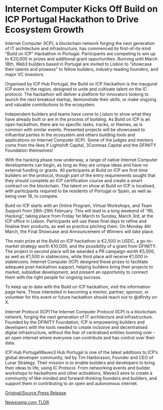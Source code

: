 # Internet Computer Kicks Off Build on ICP Portugal Hackathon to Drive Ecosystem Growth

Internet Computer (ICP), a blockchain network forging the next generation of IT architecture and infrastructure, has commenced its first-of-its-kind “Build on ICP” Hackathon in Portugal. Participants are competing to win up to €20,000 in prizes and additional grant opportunities. Running until March 18th, Web3 builders based in Portugal are invited to Lisbon to “showcase their talents and prowess” to fellow builders, industry-leading founders, and major VC investors.

Organised by ICP Hub Portugal, the Build on ICP Hackathon is the inaugural ICP event in the region, designed to unite and cultivate talent on the IC protocol. The hackathon will deliver a platform for innovators looking to launch the next breakout startup, demonstrate their skills, or make ongoing and valuable contributions to the ecosystem.

Independent builders and teams have come to Lisbon to show what they have already built or are in the process of building. As Build on ICP is an open hackathon, there are no specific tasks, tracks, or themes, as is common with similar events. Presented projects will be showcased to influential parties in the ecosystem and others building tools and applications on Internet Computer (ICP). Some of the judges and mentors come from the likes if Lightshift Capital, 3Commas Capital and the DFINITY Foundation themselves!

With the hacking phase now underway, a range of native Internet Computer developments can begin, as long as they are unique ideas and have no external funding or grants. All participants at Build on ICP are first-time builders on the protocol, though part of the entry requirements sought that they should complete an ICP certification course and create a smart contract on the blockchain. The talent on show at Build on ICP is localised, with participants required to be residents of Portugal or Spain, as well as being over 18, to compete.

Build on ICP starts with an Online Program, Virtual Workshops, and Team Support from 26th-29th February. This will lead to a long weekend of “IRL Hacking”, taking place from Friday 1st March to Sunday, March 3rd, at the ICP office in Lisbon. Participants will use these final days to refine and finalise their products, as well as practice pitching them. On Monday 4th March, the Final Showcase and Announcement of Winners will take place.

The main prize at the Build on ICP hackathon is €2,500 in USDC, a go-to-market strategy worth €10,000, and the possibility of a grant from DFINITY. The project in second place will be awarded a PR campaign worth €5,000, as well as €1,500 in stablecoins, while third place will receive €1,000 in stablecoins. Internet Computer (ICP) designed these prizes to facilitate adequate post-hackathon support, helping builders bring their projects to market, subsidise development, and present an opportunity to connect them with the right people for ongoing success.

To keep up to date with the Build on ICP hackathon, visit the information page here. Those interested in becoming a mentor, partner, sponsor, or volunteer for this event or future hackathon should reach out to @dfinity on X.

Internet Protocol (ICP)The Internet Computer Protocol (ICP) is a blockchain network, forging the next generation of IT architecture and infrastructure. Founded by the DFINITY Foundation, ICP is empowering builders and developers with the tools needed to create inclusive and decentralised digital infrastructure, without the fear of centralised entities looming over - an open internet where everyone can contribute and has control over their data.

ICP Hub PortugalWaves3 Hub Portugal is one of the latest additions to ICP’s global developer community, led by Tim Haldorsson, Founder and CEO of Lunar Strategy. Their mission is to enable builders and developers to bring their ideas to life, using IC Protocol. From networking events and builder workshops to hackathons and other activations, Waves3 aims to create a community of like-minded and forward-thinking founders and builders, and support them in contributing to an open and autonomous internet. 

[Original/Source Press Release](https://blockchainwire.io/press-release/internet-computer-kicks-off-build-on-icp-portugal-hackathon-to-drive-ecosystem-growth) 

[Newsramp.com TLDR](https://newsramp.com/None) 